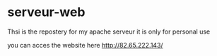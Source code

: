# serveur-web
Thsi is the repostery for my apache serveur it is only for personal use

you can acces the website here http://82.65.222.143/
